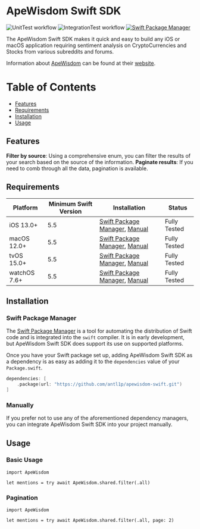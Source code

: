 # ApeWisdom Swift SDK

![UnitTest workflow](https://github.com/antl1p/apewisdom-swift/actions/workflows/UnitTest.yml/badge.svg) ![IntegrationTest workflow](https://github.com/antl1p/apewisdom-swift/actions/workflows/IntegrationTest.yml/badge.svg) [![Swift Package Manager](https://img.shields.io/badge/Swift_Package_Manager-compatible-orange?style=flat-square)](https://img.shields.io/badge/Swift_Package_Manager-compatible-orange?style=flat-square)

The ApeWisdom Swift SDK makes it quick and easy to build any iOS or macOS application requiring
sentiment analysis on CryptoCurrencies and Stocks from various subreddits and forums.

Information about [ApeWisdom](https://apewisdom.com) can be found at their [website](https://apewisdom.com).

Table of Contents
=================

- [Features](#features)
- [Requirements](#requirements)
- [Installation](#installation)
- [Usage](#usage)

## Features
**Filter by source**: Using a comprehensive enum, you can filter the results of your search based on the source of the information.
**Paginate results**: If you need to comb through all the data, pagination is available.

## Requirements

| Platform | Minimum Swift Version | Installation | Status |
| --- | --- | --- | --- |
| iOS 13.0+ | 5.5 | [Swift Package Manager](#swift-package-manager), [Manual](#manually) | Fully Tested |
| macOS 12.0+ | 5.5 | [Swift Package Manager](#swift-package-manager), [Manual](#manually) | Fully Tested |
| tvOS 15.0+ | 5.5 | [Swift Package Manager](#swift-package-manager), [Manual](#manually) | Fully Tested |
| watchOS 7.6+ | 5.5 | [Swift Package Manager](#swift-package-manager), [Manual](#manually) | Fully Tested |

## Installation

### Swift Package Manager

The [Swift Package Manager](https://swift.org/package-manager/) is a tool for automating the distribution of Swift code and is integrated into the `swift` compiler. It is in early development, but ApeWisdom Swift SDK does support its use on supported platforms.

Once you have your Swift package set up, adding ApeWisdom Swift SDK as a dependency is as easy as adding it to the `dependencies` value of your `Package.swift`.

```swift
dependencies: [
    .package(url: "https://github.com/antl1p/apewisdom-swift.git")
]
```

### Manually

If you prefer not to use any of the aforementioned dependency managers, you can integrate ApeWisdom Swift SDK into your project manually.

## Usage

### Basic Usage
```
import ApeWisdom

let mentions = try await ApeWisdom.shared.filter(.all)
```

### Pagination
```
import ApeWisdom

let mentions = try await ApeWisdom.shared.filter(.all, page: 2)
```
